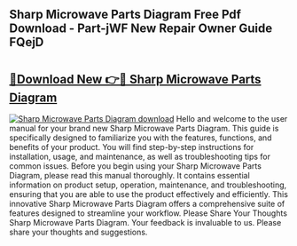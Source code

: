 ## Sharp Microwave Parts Diagram Free Pdf Download - Part-jWF New Repair Owner Guide FQejD

# <h2><a href="http://dfpnuhx.blite.top/?on=Sharp+Microwave+Parts+Diagram">🔗Download New 👉🔴 Sharp Microwave Parts Diagram</a></h2>

[![Sharp Microwave Parts Diagram download](https://i.imgur.com/lujVjoI.png)](http://dfpnuhx.blite.top/?on=Sharp+Microwave+Parts+Diagram)
Hello and welcome to the user manual for your brand new Sharp Microwave Parts Diagram. This guide is specifically designed to familiarize you with the features, functions, and benefits of your product. You will find step-by-step instructions for installation, usage, and maintenance, as well as troubleshooting tips for common issues. Before you begin using your Sharp Microwave Parts Diagram, please read this manual thoroughly. It contains essential information on product setup, operation, maintenance, and troubleshooting, ensuring that you are able to use the product effectively and efficiently. This innovative Sharp Microwave Parts Diagram offers a comprehensive suite of features designed to streamline your workflow. Please Share Your Thoughts Sharp Microwave Parts Diagram. Your feedback is invaluable to us. Please share your thoughts and suggestions.
